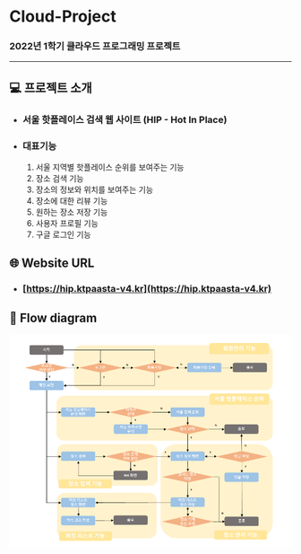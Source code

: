 # Cloud-Project

### 2022년 1학기 클라우드 프로그래밍 프로젝트

---

## :computer: 프로젝트 소개

* ### 서울 핫플레이스 검색 웹 사이트 (HIP - Hot In Place)

* ### 대표기능

  1. 서울 지역별 핫플레이스 순위를 보여주는 기능
  2. 장소 검색 기능
  3. 장소의 정보와 위치를 보여주는 기능
  4. 장소에 대한 리뷰 기능 
  5. 원하는 장소 저장 기능
  6. 사용자 프로필 기능 
  7. 구글 로그인 기능

## :globe_with_meridians: Website URL
* ### [https://hip.ktpaasta-v4.kr](https://hip.ktpaasta-v4.kr)

## :blue_book: Flow diagram
![flow diagram](https://github.com/hyunmin0317/Cloud-Project/blob/master/flow%20diagram.PNG?raw=true)